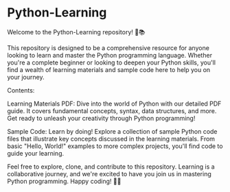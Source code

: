 # Python-Learning
Welcome to the Python-Learning repository! 🐍📚

This repository is designed to be a comprehensive resource for anyone looking to learn and master the Python programming language. Whether you're a complete beginner or looking to deepen your Python skills, you'll find a wealth of learning materials and sample code here to help you on your journey.

Contents:

Learning Materials PDF: Dive into the world of Python with our detailed PDF guide. It covers fundamental concepts, syntax, data structures, and more. Get ready to unleash your creativity through Python programming!

Sample Code: Learn by doing! Explore a collection of sample Python code files that illustrate key concepts discussed in the learning materials. From basic "Hello, World!" examples to more complex projects, you'll find code to guide your learning.

Feel free to explore, clone, and contribute to this repository. Learning is a collaborative journey, and we're excited to have you join us in mastering Python programming. Happy coding! 🚀🐍
